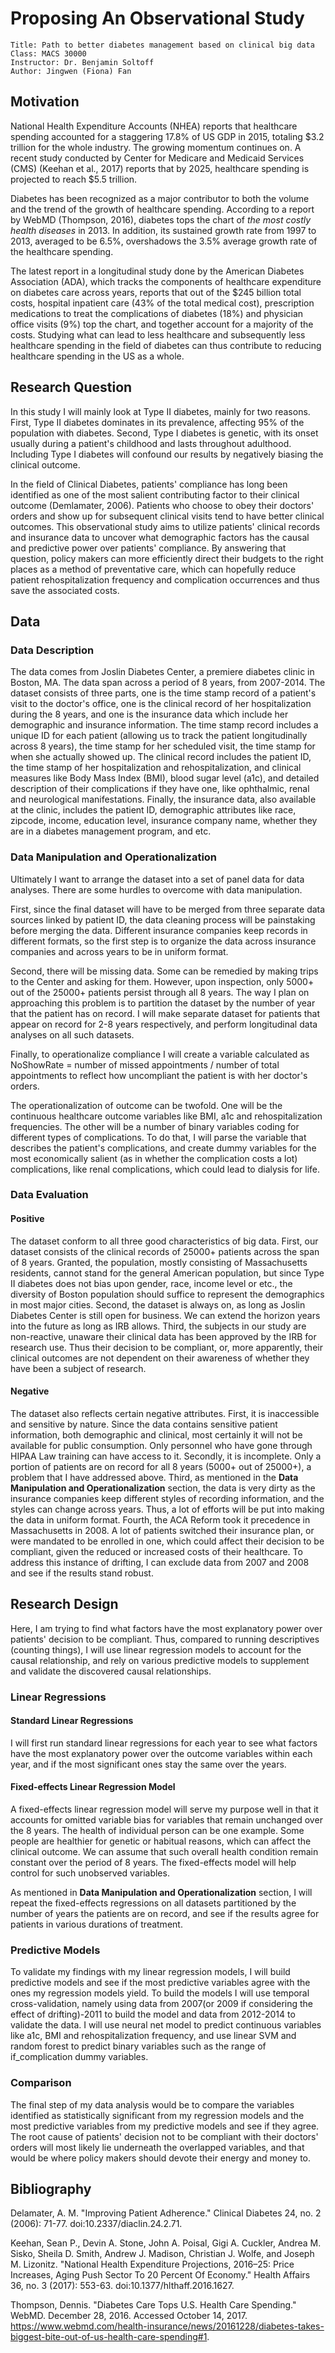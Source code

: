 # Proposing An Observational Study
```
Title: Path to better diabetes management based on clinical big data
Class: MACS 30000
Instructor: Dr. Benjamin Soltoff
Author: Jingwen (Fiona) Fan
```

## Motivation

National Health Expenditure Accounts (NHEA) reports that healthcare spending accounted for a staggering 17.8% of US GDP in 2015, totaling $3.2 trillion for the whole industry. The growing momentum continues on. A recent study conducted by Center for Medicare and Medicaid Services (CMS) (Keehan et al., 2017) reports that by 2025, healthcare spending is projected to reach $5.5 trillion. 

Diabetes has been recognized as a major contributor to both the volume and the trend of the growth of healthcare spending. According to a report by WebMD (Thompson, 2016), diabetes tops the chart of *the most costly health diseases* in 2013. In addition, its sustained growth rate from 1997 to 2013, averaged to be 6.5%, overshadows the 3.5% average growth rate of the healthcare spending. 

The latest report in a longitudinal study done by the American Diabetes Association (ADA), which tracks the components of healthcare expenditure on diabetes care across years, reports that out of the $245 billion total costs, hospital inpatient care (43% of the total medical cost), prescription medications to treat the complications of diabetes (18%) and physician office visits (9%) top the chart, and together account for a majority of the costs. Studying what can lead to less healthcare and subsequently less healthcare spending in the field of diabetes can thus contribute to reducing healthcare spending in the US as a whole.


## Research Question
In this study I will mainly look at Type II diabetes, mainly for two reasons. First, Type II diabetes dominates in its prevalence, affecting 95% of the population with diabetes. Second, Type I diabetes is genetic, with its onset usually during a patient's childhood and lasts throughout adulthood. Including Type I diabetes will confound our results by negatively biasing the clinical outcome.

In the field of Clinical Diabetes, patients' compliance has long been identified as one of the most salient contributing factor to their clinical outcome (Demlamater, 2006). Patients who choose to obey their doctors' orders and show up for subsequent clinical visits tend to have better clinical outcomes. This observational study aims to utilize patients' clinical records and insurance data to uncover what demographic factors has the causal and predictive power over patients' compliance. By answering that question, policy makers can more efficiently direct their budgets to the right places as a method of preventative care, which can hopefully reduce patient rehospitalization frequency and complication occurrences and thus save the associated costs.

## Data 
### Data Description
The data comes from Joslin Diabetes Center, a premiere diabetes clinic in Boston, MA. The data span across a period of 8 years, from 2007-2014. The dataset consists of three parts, one is the time stamp record of a patient's visit to the doctor's office, one is the clinical record of her hospitalization during the 8 years, and one is the insurance data which include her demographic and insurance information. The time stamp record includes a unique ID for each patient (allowing us to track the patient longitudinally across 8 years), the time stamp for her scheduled visit, the time stamp for when she actually showed up. The clinical record includes the patient ID, the time stamp of her hospitalization and rehospitalization, and clinical measures like Body Mass Index (BMI), blood sugar level (a1c), and detailed description of their complications if they have one, like ophthalmic, renal and neurological manifestations. Finally, the insurance data, also available at the clinic, includes the patient ID, demographic attributes like race, zipcode, income, education level, insurance company name, whether they are in a diabetes management program, and etc.

### Data Manipulation and Operationalization
Ultimately I want to arrange the dataset into a set of panel data for data analyses. There are some hurdles to overcome with data manipulation. 

First, since the final dataset will have to be merged from three separate data sources linked by patient ID, the data cleaning process will be painstaking before merging the data. Different insurance companies keep records in different formats, so the first step is to organize the data across insurance companies and across years to be in uniform format. 

Second, there will be missing data. Some can be remedied by making trips to the Center and asking for them. However, upon inspection, only 5000+ out of the 25000+ patients persist through all 8 years. The way I plan on approaching this problem is to partition the dataset by the number of year that the patient has on record. I will make separate dataset for patients that appear on record for 2-8 years respectively, and perform longitudinal data analyses on all such datasets.

Finally, to operationalize compliance I will create a variable calculated as NoShowRate = number of missed appointments / number of total appointments to reflect how uncompliant the patient is with her doctor's orders. 

The operationalization of outcome can be twofold. One will be the continuous healthcare outcome variables like BMI, a1c and rehospitalization frequencies. The other will be a number of binary variables coding for different types of complications. To do that, I will parse the variable that describes the patient's complications, and create dummy variables for the most economically salient (as in whether the complication costs a lot) complications, like renal complications, which could lead to dialysis for life.  

### Data Evaluation
#### Positive
The dataset conform to all three good characteristics of big data. First, our dataset consists of the clinical records of 25000+ patients across the span of 8 years. Granted, the population, mostly consisting of Massachusetts residents, cannot stand for the general American population, but since Type II diabetes does not bias upon gender, race, income level or etc., the diversity of Boston population should suffice to represent the demographics in most major cities. Second, the dataset is always on, as long as Joslin Diabetes Center is still open for business. We can extend the horizon years into the future as long as IRB allows. Third, the subjects in our study are non-reactive, unaware their clinical data has been approved by the IRB for research use. Thus their decision to be compliant, or, more apparently, their clinical outcomes are not dependent on their awareness of whether they have been a subject of research.

#### Negative
The dataset also reflects certain negative attributes. First, it is inaccessible and sensitive by nature. Since the data contains sensitive patient information, both demographic and clinical, most certainly it will not be available for public consumption. Only personnel who have gone through HIPAA Law training can have access to it. Secondly, it is incomplete. Only a portion of patients are on record for all 8 years (5000+ out of 25000+), a problem that I have addressed above. Third, as mentioned in the **Data Manipulation and Operationalization** section, the data is very dirty as the insurance companies keep different styles of recording information, and the styles can change across years. Thus, a lot of efforts will be put into making the data in uniform format. Fourth, the ACA Reform took it precedence in Massachusetts in 2008. A lot of patients switched their insurance plan, or were mandated to be enrolled in one, which could affect their decision to be compliant, given the reduced or increased costs of their healthcare. To address this instance of drifting, I can exclude data from 2007 and 2008 and see if the results stand robust. 


## Research Design
Here, I am trying to find what factors have the most explanatory power over patients' decision to be compliant. Thus, compared to running descriptives (counting things), I will use linear regression models to account for the causal relationship, and rely on various predictive models to supplement and validate the discovered causal relationships. 


### Linear Regressions
#### Standard Linear Regressions
I will first run standard linear regressions for each year to see what factors have the most explanatory power over the outcome variables within each year, and if the most significant ones stay the same over the years.
#### Fixed-effects Linear Regression Model
A fixed-effects linear regression model will serve my purpose well in that it accounts for omitted variable bias for variables that remain unchanged over the 8 years. The health of individual person can be one example. Some people are healthier for genetic or habitual reasons, which can affect the clinical outcome. We can assume that such overall health condition remain constant over the period of 8 years. The fixed-effects model will help control for such unobserved variables.

As mentioned in **Data Manipulation and Operationalization** section, I will repeat the fixed-effects regressions on all datasets partitioned by the number of years the patients are on record, and see if the results agree for patients in various durations of treatment. 

### Predictive Models
To validate my findings with my linear regression models, I will build predictive models and see if the most predictive variables agree with the ones my regression models yield. To build the models I will use temporal cross-validation, namely using data from 2007(or 2009 if considering the effect of drifting)-2011 to build the model and data from 2012-2014 to validate the data. I will use neural net model to predict continuous variables like a1c, BMI and rehospitalization frequency, and use linear SVM and random forest to predict binary variables such as the range of if_complication dummy variables. 

### Comparison
The final step of my data analysis would be to compare the variables identified as statistically significant from my regression models and the most predictive variables from my predictive models and see if they agree. The root cause of patients' decision not to be compliant with their doctors' orders will most likely lie underneath the overlapped variables, and that would be where policy makers should devote their energy and money to.



## Bibliography
Delamater, A. M. "Improving Patient Adherence." Clinical Diabetes 24, no. 2 (2006): 71-77. doi:10.2337/diaclin.24.2.71.

Keehan, Sean P., Devin A. Stone, John A. Poisal, Gigi A. Cuckler, Andrea M. Sisko, Sheila D. Smith, Andrew J. Madison, Christian J. Wolfe, and Joseph M. Lizonitz. "National Health Expenditure Projections, 2016–25: Price Increases, Aging Push Sector To 20 Percent Of Economy." Health Affairs 36, no. 3 (2017): 553-63. doi:10.1377/hlthaff.2016.1627.

Thompson, Dennis. "Diabetes Care Tops U.S. Health Care Spending." WebMD. December 28, 2016. Accessed October 14, 2017. https://www.webmd.com/health-insurance/news/20161228/diabetes-takes-biggest-bite-out-of-us-health-care-spending#1.
